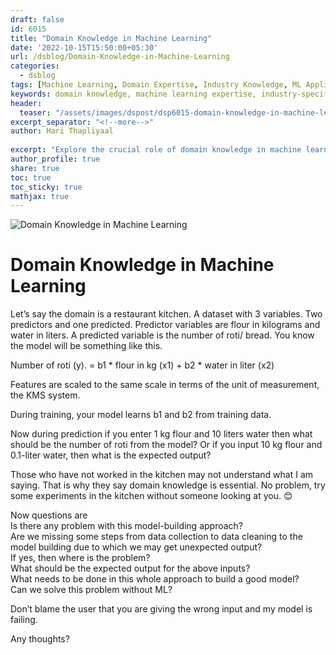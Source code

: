 ```yaml
---
draft: false
id: 6015    
title: "Domain Knowledge in Machine Learning"
date: '2022-10-15T15:50:00+05:30'
url: /dsblog/Domain-Knowledge-in-Machine-Learning
categories:
  - dsblog
tags: [Machine Learning, Domain Expertise, Industry Knowledge, ML Applications, Feature Engineering, Model Development]
keywords: domain knowledge, machine learning expertise, industry-specific ML, feature engineering, business understanding, model development, data science applications, domain-driven ML, subject matter expertise, ML implementation
header:
  teaser: "/assets/images/dspost/dsp6015-domain-knowledge-in-machine-learning.jpg"
excerpt_separator: "<!--more-->"   
author: Hari Thapliyaal   
 
excerpt: "Explore the crucial role of domain knowledge in machine learning projects. Learn how industry expertise enhances feature engineering, model development, and overall ML solution effectiveness across different business domains."
author_profile: true   
share: true   
toc: true   
toc_sticky: true 
mathjax: true
---
```


![Domain Knowledge in Machine Learning](/assets/images/dspost/dsp6015-domain-knowledge-in-machine-learning.jpg)   

# Domain Knowledge in Machine Learning   

Let’s say the domain is a restaurant kitchen. A dataset with 3 variables. Two predictors and one predicted. Predictor variables are flour in kilograms and water in liters.  A predicted variable is the number of roti/ bread. You know the model will be something like this.   

Number of roti (y). = b1 \* flour in kg (x1) + b2 \* water in liter (x2)

Features are scaled to the same scale in terms of the unit of measurement, the KMS system.  

During training, your model learns b1 and b2 from training data.

Now during prediction if you enter 1 kg flour and 10 liters water then what should be the number of roti from the model? Or if you input 10 kg flour and 0.1-liter water, then what is the expected output? 

Those who have not worked in the kitchen may not understand what I am saying. That is why they say domain knowledge is essential. No problem, try some experiments in the kitchen without someone looking at you. 😊

Now questions are   
Is there any problem with this model-building approach?       
Are we missing some steps from data collection to data cleaning to the model building due to which we may get unexpected output?   
If yes, then where is the problem?   
What should be the expected output for the above inputs?    
What needs to be done in this whole approach to build a good model?    
Can we solve this problem without ML?   

Don’t blame the user that you are giving the wrong input and my model is failing.   

Any thoughts?
